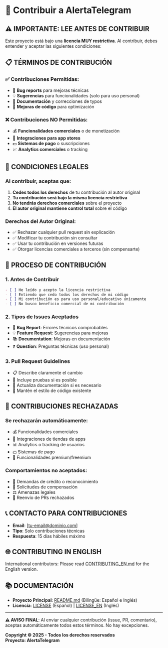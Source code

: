 # 🤝 Contribuir a AlertaTelegram

## ⚠️ **IMPORTANTE: LEE ANTES DE CONTRIBUIR**

Este proyecto está bajo una **licencia MUY restrictiva**. Al contribuir, debes entender y aceptar las siguientes condiciones:

## 📋 **TÉRMINOS DE CONTRIBUCIÓN**

### ✅ **Contribuciones Permitidas:**
- 🐛 **Bug reports** para mejoras técnicas
- 💡 **Sugerencias** para funcionalidades (solo para uso personal)
- 📝 **Documentación** y correcciones de typos
- 🔧 **Mejoras de código** para optimización

### ❌ **Contribuciones NO Permitidas:**
- 💰 **Funcionalidades comerciales** o de monetización
- 🏪 **Integraciones para app stores**
- 💵 **Sistemas de pago** o suscripciones
- 📈 **Analytics comerciales** o tracking

## 🚨 **CONDICIONES LEGALES**

### **Al contribuir, aceptas que:**
1. **Cedes todos los derechos** de tu contribución al autor original
2. **Tu contribución será bajo la misma licencia restrictiva**
3. **No tendrás derechos comerciales** sobre el proyecto
4. **El autor original mantiene control total** sobre el código

### **Derechos del Autor Original:**
- ✅ Rechazar cualquier pull request sin explicación
- ✅ Modificar tu contribución sin consultar
- ✅ Usar tu contribución en versiones futuras
- ✅ Otorgar licencias comerciales a terceros (sin compensarte)

## 📝 **PROCESO DE CONTRIBUCIÓN**

### 1. **Antes de Contribuir**
```markdown
- [ ] He leído y acepto la licencia restrictiva
- [ ] Entiendo que cedo todos los derechos de mi código
- [ ] Mi contribución es para uso personal/educativo únicamente
- [ ] No busco beneficio comercial de mi contribución
```

### 2. **Tipos de Issues Aceptados**
- 🐛 **Bug Report**: Errores técnicos comprobables
- 💡 **Feature Request**: Sugerencias para mejoras
- 📚 **Documentation**: Mejoras en documentación
- ❓ **Question**: Preguntas técnicas (uso personal)

### 3. **Pull Request Guidelines**
- 📋 Describe claramente el cambio
- 🧪 Incluye pruebas si es posible
- 📖 Actualiza documentación si es necesario
- 🔄 Mantén el estilo de código existente

## 🚫 **CONTRIBUCIONES RECHAZADAS**

### **Se rechazarán automáticamente:**
- 💰 Funcionalidades comerciales
- 🏪 Integraciones de tiendas de apps
- 📊 Analytics o tracking de usuarios
- 💵 Sistemas de pago
- 🔐 Funcionalidades premium/freemium

### **Comportamientos no aceptados:**
- 😤 Demandas de crédito o reconocimiento
- 💸 Solicitudes de compensación
- ⚖️ Amenazas legales
- 🔄 Reenvío de PRs rechazados

## 📞 **CONTACTO PARA CONTRIBUCIONES**

- **Email**: [tu-email@dominio.com]
- **Tipo**: Solo contribuciones técnicas
- **Respuesta**: 15 días hábiles máximo

## 🌐 **CONTRIBUTING IN ENGLISH**

International contributors: Please read [CONTRIBUTING_EN.md](CONTRIBUTING_EN.md) for the English version.

## 📚 **DOCUMENTACIÓN**

- **Proyecto Principal**: [README.md](README.md) (Bilingüe: Español e Inglés)
- **Licencia**: [LICENSE](LICENSE) (Español) | [LICENSE_EN](LICENSE_EN) (Inglés)

---

**⚠️ AVISO FINAL**: Al enviar cualquier contribución (issue, PR, comentario), aceptas automáticamente todos estos términos. No hay excepciones.

**Copyright © 2025 - Todos los derechos reservados**  
**Proyecto: AlertaTelegram** 